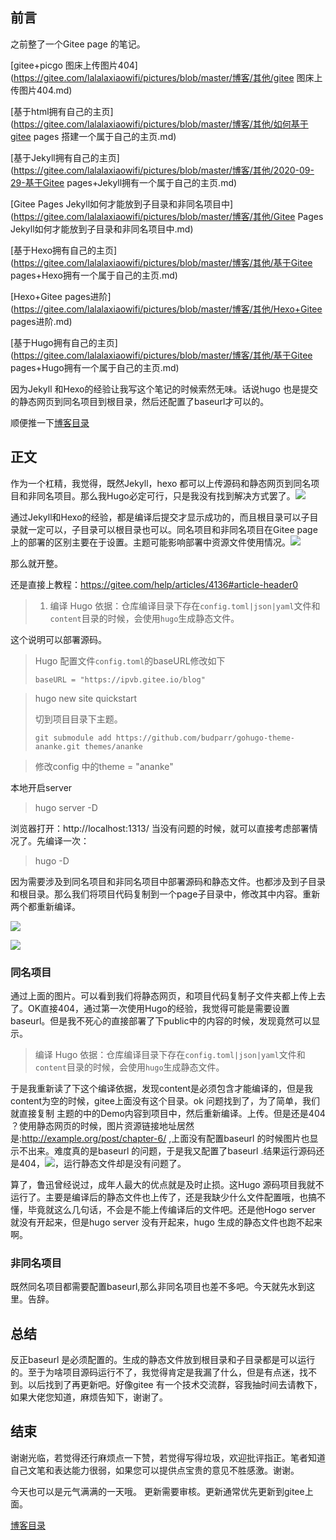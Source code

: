 
## 前言

之前整了一个Gitee page 的笔记。

[gitee+picgo 图床上传图片404](https://gitee.com/lalalaxiaowifi/pictures/blob/master/博客/其他/gitee 图床上传图片404.md)

[基于html拥有自己的主页](https://gitee.com/lalalaxiaowifi/pictures/blob/master/博客/其他/如何基于gitee pages 搭建一个属于自己的主页.md)

[基于Jekyll拥有自己的主页](https://gitee.com/lalalaxiaowifi/pictures/blob/master/博客/其他/2020-09-29-基于Gitee pages+Jekyll拥有一个属于自己的主页.md)

[Gitee Pages Jekyll如何才能放到子目录和非同名项目中](https://gitee.com/lalalaxiaowifi/pictures/blob/master/博客/其他/Gitee Pages Jekyll如何才能放到子目录和非同名项目中.md)

[基于Hexo拥有自己的主页](https://gitee.com/lalalaxiaowifi/pictures/blob/master/博客/其他/基于Gitee pages+Hexo拥有一个属于自己的主页.md)

[Hexo+Gitee pages进阶](https://gitee.com/lalalaxiaowifi/pictures/blob/master/博客/其他/Hexo+Gitee pages进阶.md)

[基于Hugo拥有自己的主页](https://gitee.com/lalalaxiaowifi/pictures/blob/master/博客/其他/基于Gitee pages+Hugo拥有一个属于自己的主页.md)

因为Jekyll 和Hexo的经验让我写这个笔记的时候索然无味。话说hugo 也是提交的静态网页到同名项目到根目录，然后还配置了baseurl才可以的。

顺便推一下[博客目录](https://gitee.com/lalalaxiaowifi/pictures) 

## 正文

作为一个杠精，我觉得，既然Jekyll，hexo 都可以上传源码和静态网页到同名项目和非同名项目。那么我Hugo必定可行，只是我没有找到解决方式罢了。![](https://gitee.com/lalalaxiaowifi/pictures/raw/master/image/20200923150707.png)

通过Jekyll和Hexo的经验，都是编译后提交才显示成功的，而且根目录可以子目录就一定可以，子目录可以根目录也可以。同名项目和非同名项目在Gitee page 上的部署的区别主要在于设置。主题可能影响部署中资源文件使用情况。![](https://gitee.com/lalalaxiaowifi/pictures/raw/master/image/20200910104356.png)

那么就开整。

还是直接上教程：https://gitee.com/help/articles/4136#article-header0

> 1. 编译 Hugo 依据：仓库编译目录下存在`config.toml|json|yaml`文件和`content`目录的时候，会使用`hugo`生成静态文件。

这个说明可以部署源码。

> Hugo 配置文件`config.toml`的baseURL修改如下
>
> ```
> baseURL = "https://ipvb.gitee.io/blog"
> ```

> hugo new site quickstart
>
> 切到项目目录下主题。
>
> ```
> git submodule add https://github.com/budparr/gohugo-theme-ananke.git themes/ananke
> ```

> 修改config 中的theme = "ananke" 

本地开启server

> hugo server -D

浏览器打开：http://localhost:1313/ 当没有问题的时候，就可以直接考虑部署情况了。先编译一次：

> hugo -D

因为需要涉及到同名项目和非同名项目中部署源码和静态文件。也都涉及到子目录和根目录。那么我们将项目代码复制到一个page子目录中，修改其中内容。重新两个都重新编译。

![](https://gitee.com/lalalaxiaowifi/pictures/raw/master/image/20201014155147.png)

![](https://gitee.com/lalalaxiaowifi/pictures/raw/master/image/20201014155226.png)

### 同名项目

通过上面的图片。可以看到我们将静态网页，和项目代码复制子文件夹都上传上去了。OK直接404，通过第一次使用Hugo的经验，我觉得可能是需要设置baseurl。但是我不死心的直接部署了下public中的内容的时候，发现竟然可以显示。

> 编译 Hugo 依据：仓库编译目录下存在`config.toml|json|yaml`文件和`content`目录的时候，会使用`hugo`生成静态文件。

于是我重新读了下这个编译依据，发现content是必须包含才能编译的，但是我content为空的时候，gitee上面没有这个目录。ok 问题找到了，为了简单，我们就直接复制 主题的中的Demo内容到项目中，然后重新编译。上传。但是还是404 ？使用静态网页的时候，图片资源链接地址居然是:http://example.org/post/chapter-6/ ,上面没有配置baseurl 的时候图片也显示不出来。难度真的是baseurl 的问题，于是我又配置了baseurl .结果运行源码还是404，![](https://gitee.com/lalalaxiaowifi/pictures/raw/master/image/064F9061-FFED-438A-8749-54415D223028%E7%9A%84%E5%89%AF%E6%9C%AC2.png)，运行静态文件却是没有问题了。

算了，鲁迅曾经说过，成年人最大的优点就是及时止损。这Hugo 源码项目我就不运行了。主要是编译后的静态文件也上传了，还是我缺少什么文件配置哦，也搞不懂，毕竟就这么几句话，不会是不能上传编译后的文件吧。还是他Hogo server 就没有开起来，但是hugo server 没有开起来，hugo 生成的静态文件也跑不起来啊。

### 非同名项目

既然同名项目都需要配置baseurl,那么非同名项目也差不多吧。今天就先水到这里。告辞。

## 总结

反正baseurl 是必须配置的。生成的静态文件放到根目录和子目录都是可以运行的。至于为啥项目源码运行不了，我觉得肯定是我漏了什么，但是有点迷，找不到。以后找到了再更新吧。好像gitee 有一个技术交流群，容我抽时间去请教下，如果大佬您知道，麻烦告知下，谢谢了。

## 结束

谢谢光临，若觉得还行麻烦点一下赞，若觉得写得垃圾，欢迎批评指正。笔者知道自己文笔和表达能力很弱，如果您可以提供点宝贵的意见不胜感激。谢谢。

今天也可以是元气满满的一天哦。
更新需要审核。更新通常优先更新到gitee上面。

[博客目录](https://gitee.com/lalalaxiaowifi/pictures) 


